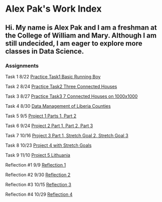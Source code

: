 
# Alex Pak's Work Index
## Hi. My name is Alex Pak and I am a freshman at the College of William and Mary. Although I am still undecided, I am eager to explore more classes in Data Science.
### Assignments

Task 1 8/22
[Practice Task1 Basic Running Boy](Practice_Task1.md)

Task 2 8/24
[Practice Task2 Three Connected Houses](Practice_Task2.md)

Task 3 8/27
[Practice Task3 7 Connected Houses on 1000x1000](Practice_Task3.md)

Task 4 8/30
[Data Management of Liberia Counties](DataManagement1.md)

Task 5 9/5
[Project 1 Parts 1, Part 2](Project1.md)

Task 6 9/24
[Project 2 Part 1, Part 2, Part 3](Project2.md)

Task 7 10/16
[Project 3 Part 1, Stretch Goal 2, Stretch Goal 3](Project3.md)

Task 8 10/23
[Project 4 with Stretch Goals](Project4.md)

Task 9 11/10
[Project 5 Lithuania](Project5.md)

Reflection #1 9/9
[Reflection 1](Reflection1.md)

Reflection #2 9/30
[Reflection 2](Reflection2.md)

Reflection #3 10/15
[Reflection 3](Reflection3.md)

Reflection #4 10/29
[Reflection 4](Reflection4.md)
